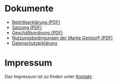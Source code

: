 <!--
.. title: Rechtliches
.. slug: rechtliches
.. date: 2018-04-01 19:24:24 UTC+02:00
.. tags: 
.. category: 
.. link: 
.. description: 
.. type: text
-->

Dokumente
=========

* [Beitrittserklärung (PDF)](/downloads/Mitgliedsantrag.pdf)
* [Satzung (PDF)](/downloads/Satzung.pdf)
* [Geschäftsordnung (PDF)](/downloads/Geschaeftsordnung.pdf)
* [Nutzungsbedingungen der Marke Gentoo® (PDF)](/downloads/Nutzungsbestimmungen.pdf)
* [Datenschutzerklärung](datenschutz/)


Impressum
=========

Das Impressum ist zu finden unter [Kontakt](/kontakt/).
